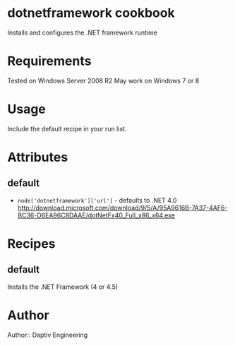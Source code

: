 # dotnetframework cookbook

Installs and configures the .NET framework runtime

# Requirements

Tested on Windows Server 2008 R2
May work on Windows 7 or 8

# Usage

Include the default recipe in your run list.

# Attributes

default
-------

* `node['dotnetframework']['url']` - defaults to .NET 4.0 http://download.microsoft.com/download/9/5/A/95A9616B-7A37-4AF6-BC36-D6EA96C8DAAE/dotNetFx40_Full_x86_x64.exe

# Recipes

default
-------

Installs the .NET Framework (4 or 4.5)

# Author

Author:: Daptiv Engineering
